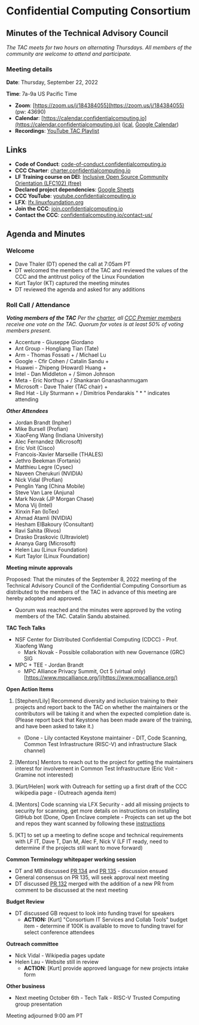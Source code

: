 # Confidential Computing Consortium

## Minutes of the Technical Advisory Council

*The TAC meets for two hours on alternating Thursdays. All members of the community are welcome to attend and participate.*

### Meeting details

**Date**: Thursday, September 22, 2022

**Time**: 7a-9a US Pacific Time

* **Zoom**: [https://zoom.us/j/184384055](https://zoom.us/j/184384055) (pw: 43690)
* **Calendar**: [https://calendar.confidentialcomputing.io](https://calendar.confidentialcomputing.io) ([ical](https://calendar.google.com/calendar/ical/c_c0pcihr7n2n1k3a38i32d9ag10%40group.calendar.google.com/public/basic.ics), [Google Calendar](https://calendar.google.com/calendar/u/0/r?cid=c_c0pcihr7n2n1k3a38i32d9ag10@group.calendar.google.com))
* **Recordings**: [YouTube TAC Playlist](https://www.youtube.com/playlist?list=PLmfkUJc39uMjaB_I1dYW72I44kr9QzG_B)

## Links

* **Code of Conduct**: [code-of-conduct.confidentialcomputing.io](https://code-of-conduct.confidentialcomputing.io)
* **CCC Charter**: [charter.confidentialcomputing.io](https://charter.confidentialcomputing.io)
* **LF Training course on DEI**: [Inclusive Open Source Community Orientation (LFC102) (free)](https://training.linuxfoundation.org/training/inclusive-open-source-community-orientation-lfc102/)
* **Declared project dependencies**: [Google Sheets](https://docs.google.com/spreadsheets/d/1UKnbbGWXYLjnPZsox3zmYo59nv3XSXjePfas5E2fER0/edit#gid=0)
* **CCC YouTube**: [youtube.confidentialcomputing.io](https://youtube.confidentialcomputing.io)
* **LFX**: [lfx.linuxfoundation.org](https://lfx.linuxfoundation.org)
* **Join the CCC**: [join.confidentialcomputing.io](https://join.confidentialcomputing.io)
* **Contact the CCC**: [confidentialcomputing.io/contact-us/](https://confidentialcomputing.io/contact-us/)


## Agenda and Minutes

### Welcome
   * Dave Thaler (DT) opened the call at 7:05am PT
   * DT welcomed the members of the TAC and reviewed the values of the CCC and the antitrust policy of the Linux Foundation
   * Kurt Taylor (KT) captured the meeting minutes
   * DT reviewed the agenda and asked for any additions

### Roll Call / Attendance

***Voting members of the TAC***
*Per the [charter](https://charter.confidentialcomputing.io), all [CCC Premier members](https://confidentialcomputing.io/members/) receive one vote on the TAC. Quorum for votes is at least 50% of voting members present.*

   * Accenture - Giuseppe Giordano
   * Ant Group - Hongliang Tian (Tate)
   * Arm - Thomas Fossati + / Michael Lu
   * Google - Cfir Cohen  / Catalin Sandu +
   * Huawei - Zhipeng (Howard) Huang +
   * Intel - Dan Middleton + / Simon Johnson
   * Meta - Eric Northup + / Shankaran Gnanashanmugam
   * Microsoft - Dave Thaler (TAC chair) +
   * Red Hat - Lily Sturmann +  / Dimitrios Pendarakis
" * " indicates attending

***Other Attendees***

   * Jordan Brandt (Inpher)
   * Mike Bursell (Profian)
   * XiaoFeng Wang (Indiana University)
   * Alec Fernandez (Microsoft)
   * Eric Voit (Cisco)
   * Francois-Xavier Marseille (THALES)
   * Jethro Beekman (Fortanix)
   * Matthieu Legre (Cysec)
   * Naveen Cherukuri (NVIDIA)
   * Nick Vidal (Profian)
   * Penglin Yang (China Mobile)
   * Steve Van Lare (Anjuna)
   * Mark Novak (JP Morgan Chase)
   * Mona Vij (Intel)
   * Xinxin Fan (IoTex)
   * Ahmad Atamli (NVIDIA)
   * Hesham ElBakoury (Consultant)
   * Ravi Sahita (Rivos)
   * Drasko Draskovic (Ultraviolet)
   * Ananya Garg (Microsoft)
   * Helen Lau (Linux Foundation)
   * Kurt Taylor (Linux Foundation)


**Meeting minute approvals**

Proposed: That the minutes of the September 8, 2022 meeting of the Technical Advisory Council of the Confidential Computing Consortium as distributed to the members of the TAC in advance of this meeting are hereby adopted and approved.

   * Quorum was reached and the minutes were approved by the voting members of the TAC. Catalin Sandu abstained.


**TAC Tech Talks**

   * NSF Center for Distributed Confidential Computing (CDCC) - Prof. Xiaofeng Wang
       * Mark Novak - Possible collaboration with new Governance (GRC) SIG
   * MPC + TEE - Jordan Brandt
       * MPC Alliance Privacy Summit, Oct 5 (virtual only) [https://www.mpcalliance.org/](https://www.mpcalliance.org/)


**Open Action Items**

1. [Stephen/Lily] Recommend diversity and inclusion training to their projects and report back to the TAC on whether the maintainers or the contributors will be taking it and when the expected completion date is. (Please report back that Keystone has been made aware of the training, and have been asked to take it.)

   * (Done - Lily contacted Keystone maintainer - DIT, Code Scanning, Common Test Infrastructure (RISC-V) and infrastructure Slack channel)
2. [Mentors] Mentors to reach out to the project for getting the maintainers interest for involvement in Common Test Infrastructure (Eric Voit - Gramine not interested)

1. [Kurt/Helen] work with Outreach for setting up a first draft of the CCC wikipedia page - (Outreach agenda item)

1. [Mentors] Code scanning via LFX Security - add all missing projects to security for scanning, get more details on instructions on installing GitHub bot (Done, Open Enclave complete - Projects can set up the bot and repos they want scanned by following these [instructions]([https://community.lfx.dev/t/how-to-install-and-configure-bots-to-secure-your-projects/181)

1. [KT] to set up a meeting to define scope and technical requirements with LF IT, Dave T, Dan M, Alec F, Nick V (LF IT ready, need to determine if the projects still want to move forward)


**Common Terminology whitepaper working session**

   * DT and MB discussed [PR 134](https://github.com/confidential-computing/governance/pull/134) and [PR 135](https://github.com/confidential-computing/governance/pull/135) - discussion ensued
   * General consensus on PR 135, will seek approval next meeting
   * DT discussed [PR 132](https://github.com/confidential-computing/governance/pull/132) merged with the addition of a new PR from comment to be discussed at the next meeting

**Budget Review**

   * DT discussed GB request to look into funding travel for speakers
       * **ACTION:** [Kurt] "Consortium IT Services and Collab Tools" budget item - determine if 100K is available to move to funding travel for select conference attendees

**Outreach committee**

   * Nick Vidal - Wikipedia pages update
   * Helen Lau - Website still in review
       * **ACTION**: [Kurt] provide approved language for new projects intake form

**Other business**

   * Next meeting October 6th - Tech Talk - RISC-V Trusted Computing group presentation


Meeting adjourned 9:00 am PT
